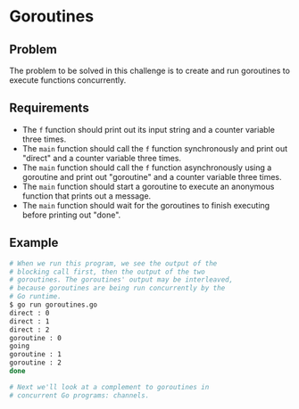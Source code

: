 # Goroutines

## Problem

The problem to be solved in this challenge is to create and run goroutines to execute functions concurrently.

## Requirements

- The `f` function should print out its input string and a counter variable three times.
- The `main` function should call the `f` function synchronously and print out "direct" and a counter variable three times.
- The `main` function should call the `f` function asynchronously using a goroutine and print out "goroutine" and a counter variable three times.
- The `main` function should start a goroutine to execute an anonymous function that prints out a message.
- The `main` function should wait for the goroutines to finish executing before printing out "done".

## Example

```sh
# When we run this program, we see the output of the
# blocking call first, then the output of the two
# goroutines. The goroutines' output may be interleaved,
# because goroutines are being run concurrently by the
# Go runtime.
$ go run goroutines.go
direct : 0
direct : 1
direct : 2
goroutine : 0
going
goroutine : 1
goroutine : 2
done

# Next we'll look at a complement to goroutines in
# concurrent Go programs: channels.

```
